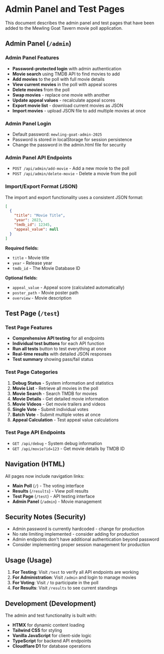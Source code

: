 # Admin Panel and Test Pages

This document describes the admin panel and test pages that have been added to the Mewling Goat Tavern movie poll application.

## Admin Panel (`/admin`)

### Admin Panel Features

- **Password-protected login** with admin authentication
- **Movie search** using TMDB API to find movies to add
- **Add movies** to the poll with full movie details
- **View current movies** in the poll with appeal scores
- **Delete movies** from the poll
- **Swap movies** - replace one movie with another
- **Update appeal values** - recalculate appeal scores
- **Export movie list** - download current movies as JSON
- **Import movies** - upload JSON file to add multiple movies at once

### Admin Panel Login

- Default password: `mewling-goat-admin-2025`
- Password is stored in localStorage for session persistence
- Change the password in the admin.html file for security

### Admin Panel API Endpoints

- `POST /api/admin/add-movie` - Add a new movie to the poll
- `POST /api/admin/delete-movie` - Delete a movie from the poll

### Import/Export Format (JSON)

The import and export functionality uses a consistent JSON format:

```json
[
  {
    "title": "Movie Title",
    "year": 2023,
    "tmdb_id": 12345,
    "appeal_value": null
  }
]
```

**Required fields:**

- `title` - Movie title
- `year` - Release year
- `tmdb_id` - The Movie Database ID

**Optional fields:**

- `appeal_value` - Appeal score (calculated automatically)
- `poster_path` - Movie poster path
- `overview` - Movie description

## Test Page (`/test`)

### Test Page Features

- **Comprehensive API testing** for all endpoints
- **Individual test buttons** for each API function
- **Run all tests** button to test everything at once
- **Real-time results** with detailed JSON responses
- **Test summary** showing pass/fail status

### Test Page Categories

1. **Debug Status** - System information and statistics
2. **Movie List** - Retrieve all movies in the poll
3. **Movie Search** - Search TMDB for movies
4. **Movie Details** - Get detailed movie information
5. **Movie Videos** - Get movie trailers and videos
6. **Single Vote** - Submit individual votes
7. **Batch Vote** - Submit multiple votes at once
8. **Appeal Calculation** - Test appeal value calculations

### Test Page API Endpoints

- `GET /api/debug` - System debug information
- `GET /api/movie?id=123` - Get movie details by TMDB ID

## Navigation (HTML)

All pages now include navigation links:

- **Main Poll** (`/`) - The voting interface
- **Results** (`/results`) - View poll results
- **Test Page** (`/test`) - API testing interface
- **Admin Panel** (`/admin`) - Movie management

## Security Notes (Security)

- Admin password is currently hardcoded - change for production
- No rate limiting implemented - consider adding for production
- Admin endpoints don't have additional authentication beyond password
- Consider implementing proper session management for production

## Usage (Usage)

1. **For Testing**: Visit `/test` to verify all API endpoints are working
2. **For Administration**: Visit `/admin` and login to manage movies
3. **For Voting**: Visit `/` to participate in the poll
4. **For Results**: Visit `/results` to see current standings

## Development (Development)

The admin and test functionality is built with:

- **HTMX** for dynamic content loading
- **Tailwind CSS** for styling
- **Vanilla JavaScript** for client-side logic
- **TypeScript** for backend API endpoints
- **Cloudflare D1** for database operations
